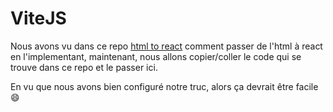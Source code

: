 # ViteJS

Nous avons vu dans ce repo [html to react](https://github.com/GorskiAnthony/WCS_html_to_react) comment passer de l'html à react en l'implementant, maintenant, nous allons copier/coller le code qui se trouve dans ce repo et le passer ici.

En vu que nous avons bien configuré notre truc, alors ça devrait être facile :smile:
